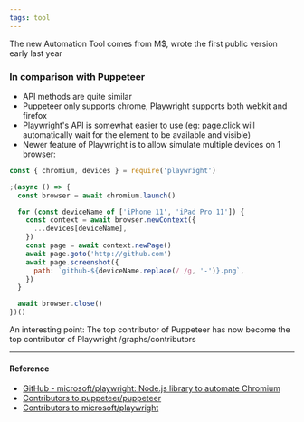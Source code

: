 ```yaml
---
tags: tool
---
```


The new Automation Tool comes from M$, wrote the first public version early last year

### In comparison with Puppeteer

- API methods are quite similar
- Puppeteer only supports chrome, Playwright supports both webkit and firefox
- Playwright's API is somewhat easier to use (eg: page.click will automatically wait for the element to be available and visible)
- Newer feature of Playwright is to allow simulate multiple devices on 1 browser:

```js
const { chromium, devices } = require('playwright')

;(async () => {
  const browser = await chromium.launch()

  for (const deviceName of ['iPhone 11', 'iPad Pro 11']) {
    const context = await browser.newContext({
      ...devices[deviceName],
    })
    const page = await context.newPage()
    await page.goto('http://github.com')
    await page.screenshot({
      path: `github-${deviceName.replace(/ /g, '-')}.png`,
    })
  }

  await browser.close()
})()
```

An interesting point: The top contributor of Puppeteer has now become the top contributor of Playwright /graphs/contributors

---

#### Reference

- [GitHub - microsoft/playwright: Node.js library to automate Chromium](https://github.com/microsoft/playwright)
- [Contributors to puppeteer/puppeteer](https://github.com/puppeteer/puppeteer/graphs/contributors)
- [Contributors to microsoft/playwright](https://github.com/microsoft/playwright/graphs/contributors)
